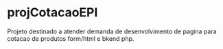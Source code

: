 # projCotacaoEPI
Projeto destinado a atender demanda de desenvolvimento de pagina para cotacao de produtos form/html e bkend php.
